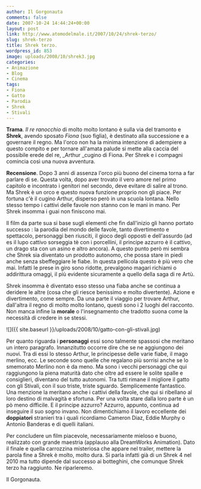 ```yaml
---
author: Il Gorgonauta
comments: false
date: 2007-10-24 14:44:24+00:00
layout: post
link: http://www.atomodelmale.it/2007/10/24/shrek-terzo/
slug: shrek-terzo
title: Shrek terzo.
wordpress_id: 853
image: uploads/2008/10/shrek3.jpg
categories:
- Animazione
- Blog
- Cinema
tags:
- Fiona
- Gatto
- Parodia
- Shrek
- Stivali
---
```


**Trama**. _Il re ranocchio_ di molto molto lontano è sulla via del tramonto e **Shrek**, avendo sposato _Fiona_ (suo figlia), è destinato alla successione e a governare il regno. Ma l'orco non ha la minima intenzione di adempiere a questo compito e per tornare all'amata palude si mette alla caccia del possibile erede del re, _Arthur _cugino di Fiona. Per Shrek e i compagni comincia così una nuova avventura.

**Recensione**. Dopo 3 anni di assenza l'orco più buono del cinema torna a far parlare di se. Questa volta, dopo aver trovato il vero amore nel primo capitolo e incontrato i genitori nel secondo, deve evitare di salire al trono. Ma Shrek è un orco e questo nuova funzione proprio non gli piace. Per fortuna c'è il cugino Arthur, disperso però in una scuola lontana. Nello stesso tempo i cattivi delle favole non stanno con le mani in mano. Per Shrek insomma i guai non finiscono mai.

Il film da parte sua si base sugli elementi che fin dall'inizio gli hanno portato successo : la parodia del mondo delle favole, tanto divertimento e spettacolo, personaggi ben riusciti, il gioco degli opposti e dell'assurdo (ad es il lupo cattivo sorseggia tè con i porcellini, il principe azzurro è il cattivo, un drago sta con un asino e altro ancora). A questo punto però mi sembra che Shrek sia diventato un prodotto autonomo, che possa stare in piedi anche senza sbeffeggiare le fiabe. In questa pellicola questo è più vero che mai. Infatti le prese in giro sono ridotte, prevalgono magari richiami o addirittura omaggi, il più evidente  sicuramente a quello della saga di re Artù.

Shrek insomma è diventato esso stesso una fiaba anche se continua a deridere le altre (cosa che gli riesce benissimo e molto divertente). Azione e divertimento, come sempre. Da una parte il viaggio per trovare Arthur, dall'altra il regno di molto molto lontano, questi sono i 2 luoghi del racconto. Non manca infine la **morale** o l'insegnamento che tradotto suona come la necessità di credere in se stessi.

![]({{ site.baseurl }}/uploads/2008/10/gatto-con-gli-stivali.jpg)

Per quanto riguarda i **personaggi** essi sono talmente spassosi che meritano un intero paragrafo. Innanzitutto occorre dire che se ne aggiungono dei nuovi. Tra di essi lo stesso Arthur, le principesse delle varie fiabe, il mago merlino, ecc. Le seconde sono quelle che regalano più sorrisi anche se lo smemorato Merlino non è da meno. Ma sono i vecchi personaggi che qui raggiungono la piena maturità dato che oltre ad essere le solite spalle e consiglieri, diventano del tutto autonomi. Tra tutti rimane il migliore il gatto con gli Stivali, con il suo triste, triste sguardo. Semplicemente fantastico. Una menzione la meritano anche i cattivi della favole, che qui si ribellano al loro destino di malvagità e sfortuna. Per una volta stare dalla loro parte è un pò meno difficile. E il principe azzurro? Azzurro, appunto, continua ad inseguire il suo sogno invano. Non dimentichiamo il lavoro eccellente dei **doppiatori** stranieri tra i quali ricordiamo Cameron Diaz, Eddie Murphy o Antonio Banderas e di quelli italiani.

Per concludere un film piacevole, necessariamente mieloso e buono, realizzato con grande maestria (applauso alla DreamWorks Animation). Dato il finale e quella carrozzina misteriosa che appare nel trailer, mettere la parola fine a Shrek è molto, molto dura. Si parla infatti già di un Shrek 4 nel 2010 ma tutto dipende dal successo ai botteghini, che comunque Shrek terzo ha raggiunto. Ne riparleremo.

Il Gorgonauta.
